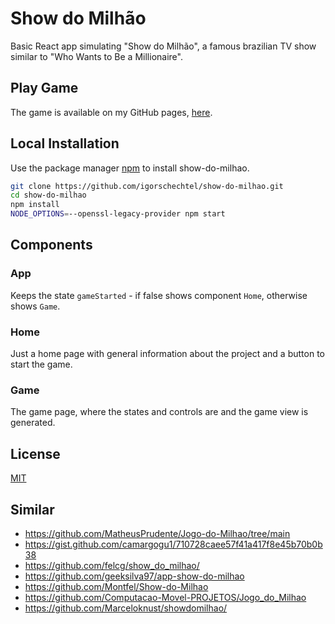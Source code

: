 # Show do Milhão

Basic React app simulating "Show do Milhão", a famous brazilian TV show similar to "Who Wants to Be a Millionaire".

## Play Game

The game is available on my GitHub pages, [here](https://igorschechtel.github.io/index.html).

## Local Installation

Use the package manager [npm](https://www.npmjs.com/) to install show-do-milhao.

```bash
git clone https://github.com/igorschechtel/show-do-milhao.git
cd show-do-milhao
npm install
NODE_OPTIONS=--openssl-legacy-provider npm start
```

## Components

### App

Keeps the state `gameStarted` - if false shows component `Home`, otherwise shows `Game`.

### Home

Just a home page with general information about the project and a button to start the game.

### Game

The game page, where the states and controls are and the game view is generated.

## License

[MIT](https://choosealicense.com/licenses/mit/)

## Similar

- https://github.com/MatheusPrudente/Jogo-do-Milhao/tree/main
- https://gist.github.com/camargogu1/710728caee57f41a417f8e45b70b0b38
- https://github.com/felcg/show_do_milhao/
- https://github.com/geeksilva97/app-show-do-milhao
- https://github.com/Montfel/Show-do-Milhao
- https://github.com/Computacao-Movel-PROJETOS/Jogo_do_Milhao
- https://github.com/Marceloknust/showdomilhao/

